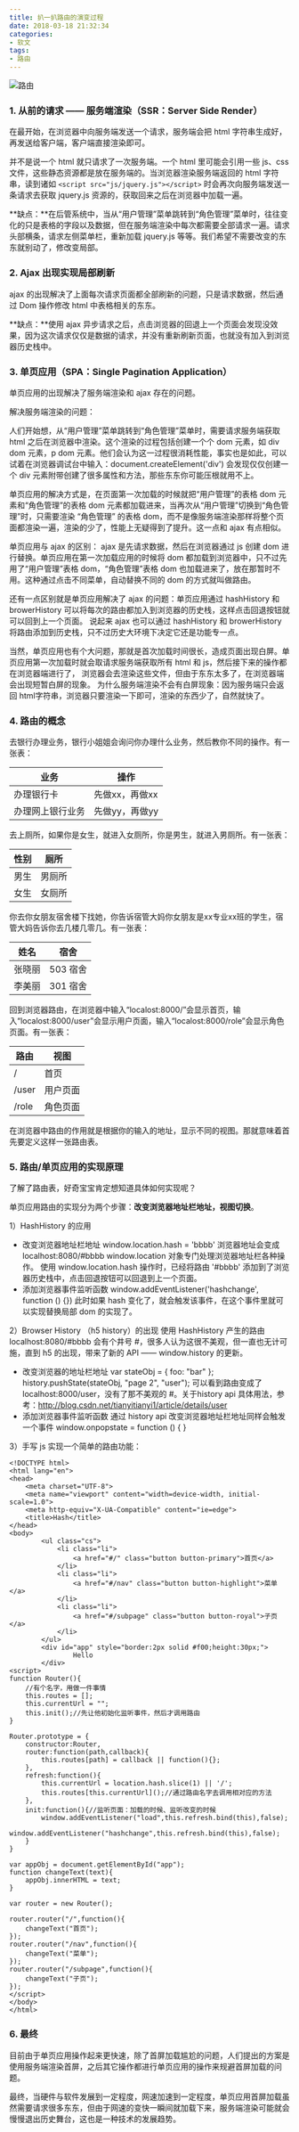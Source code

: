 ```yaml
---
title: 扒一扒路由的演变过程
date: 2018-03-18 21:32:34
categories:
- 软文
tags:
- 路由
---
```


![路由](http://upload-images.jianshu.io/upload_images/6693922-ccd33fd10cc9f65a.png?imageMogr2/auto-orient/strip%7CimageView2/2/w/1240)

### 1. 从前的请求 —— 服务端渲染（SSR：Server Side Render）

在最开始，在浏览器中向服务端发送一个请求，服务端会把 html 字符串生成好，再发送给客户端，客户端直接渲染即可。

并不是说一个 html 就只请求了一次服务端。一个 html 里可能会引用一些 js、css 文件，这些静态资源都是放在服务端的。当浏览器渲染服务端返回的 html 字符串，读到诸如 
`<script src="js/jquery.js"></script>` 时会再次向服务端发送一条请求去获取 jquery.js 资源的，获取回来之后在浏览器中加载一遍。

**缺点：**在后管系统中，当从“用户管理”菜单跳转到“角色管理”菜单时，往往变化的只是表格的字段以及数据，但在服务端渲染中每次都需要全部请求一遍。请求头部横条，请求左侧菜单栏，重新加载 jquery.js 等等。我们希望不需要改变的东东就别动了，修改变局部。

### 2. Ajax 出现实现局部刷新
ajax 的出现解决了上面每次请求页面都全部刷新的问题，只是请求数据，然后通过 Dom 操作修改 html 中表格相关的东东。

**缺点：**使用 ajax 异步请求之后，点击浏览器的回退上一个页面会发现没效果，因为这次请求仅仅是数据的请求，并没有重新刷新页面，也就没有加入到浏览器历史栈中。

### 3. 单页应用（SPA：Single Pagination Application）

单页应用的出现解决了服务端渲染和 ajax 存在的问题。

解决服务端渲染的问题：

人们开始想，从“用户管理”菜单跳转到“角色管理”菜单时，需要请求服务端获取 html 之后在浏览器中渲染。这个渲染的过程包括创建一个个 dom 元素，如 div dom 元素，p dom 元素。他们会认为这一过程很消耗性能，事实也是如此，可以试着在浏览器调试台中输入：document.createElement('div') 会发现仅仅创建一个 div 元素附带创建了很多属性和方法，那些东东你可能压根就用不上。

单页应用的解决方式是，在页面第一次加载的时候就把“用户管理”的表格 dom 元素和“角色管理”的表格 dom 元素都加载进来，当再次从“用户管理”切换到“角色管理”时，只需要渲染
“角色管理” 的表格 dom，而不是像服务端渲染那样将整个页面都渲染一遍，渲染的少了，性能上无疑得到了提升。这一点和 ajax 有点相似。

单页应用与 ajax 的区别：
ajax 是先请求数据，然后在浏览器通过 js 创建 dom 进行替换。单页应用在第一次加载应用的时候将 dom 都加载到浏览器中，只不过先用了“用户管理”表格 dom，“角色管理”表格 dom 也加载进来了，放在那暂时不用。这种通过点击不同菜单，自动替换不同的 dom 的方式就叫做路由。

还有一点区别就是单页应用解决了 ajax 的问题：单页应用通过 hashHistory 和 browerHistory 可以将每次的路由都加入到浏览器的历史栈，这样点击回退按钮就可以回到上一个页面。
说起来 ajax 也可以通过 hashHistory 和 browerHistory 将路由添加到历史栈，只不过历史大环境下决定它还是功能专一点。

当然，单页应用也有个大问题，那就是首次加载时间很长，造成页面出现白屏。单页应用第一次加载时就会取请求服务端获取所有 html 和 js，然后接下来的操作都在浏览器端进行了，
浏览器会去渲染这些文件，但由于东东太多了，在浏览器端会出现短暂白屏的现象。
为什么服务端渲染不会有白屏现象：因为服务端只会返回 html字符串，浏览器只要渲染一下即可，渲染的东西少了，自然就快了。

### 4. 路由的概念
去银行办理业务，银行小姐姐会询问你办理什么业务，然后教你不同的操作。有一张表：

业务 | 操作
---|---
办理银行卡 | 先做xx，再做xx
办理网上银行业务 | 先做yy，再做yy
					
去上厕所，如果你是女生，就进入女厕所，你是男生，就进入男厕所。有一张表：

性别 | 厕所
---|---
男生 | 男厕所
女生 | 女厕所

你去你女朋友宿舍楼下找她，你告诉宿管大妈你女朋友是xx专业xx班的学生，宿管大妈告诉你去几楼几零几。有一张表：

姓名 | 宿舍
---|---
张晓丽 | 503 宿舍
李美丽 | 301 宿舍		

回到浏览器路由，在浏览器中输入“localost:8000/”会显示首页，输入“localost:8000/user”会显示用户页面，输入“localost:8000/role”会显示角色页面。有一张表：

路由 | 视图
---|---
/	 | 首页
/user | 用户页面
/role | 角色页面
		
在浏览器中路由的作用就是根据你的输入的地址，显示不同的视图。那就意味着首先要定义这样一张路由表。

### 5. 路由/单页应用的实现原理
了解了路由表，好奇宝宝肯定想知道具体如何实现呢？

单页应用路由的实现分为两个步骤：**改变浏览器地址栏地址，视图切换**。

1）HashHistory 的应用

- 改变浏览器地址栏地址
window.location.hash = 'bbbb'		浏览器地址会变成  localhost:8080/#bbbb
window.location 对象专门处理浏览器地址栏各种操作。
使用 window.location.hash 操作时，已经将路由 '#bbbb' 添加到了浏览器历史栈中，点击回退按钮可以回退到上一个页面。	  
- 添加浏览器事件监听函数
window.addEventListener('hashchange', function () {})
此时如果 hash 变化了，就会触发该事件，在这个事件里就可以实现替换局部 dom 的实现了。

2）Browser History （h5 history）的出现
使用 HashHistory 产生的路由 localhost:8080/#bbbb 会有个井号 #，很多人认为这很不美观，但一直也无计可施，直到 h5 的出现，带来了新的 API —— window.history 的更新。

- 改变浏览器的地址栏地址
var stateObj = { foo: "bar" }; 
history.pushState(stateObj, "page 2", "user");
可以看到路由变成了 localhost:8000/user，没有了那不美观的 #。关于history api 具体用法，参考：http://blog.csdn.net/tianyitianyi1/article/details/user
- 添加浏览器事件监听函数
通过 history api 改变浏览器地址栏地址同样会触发一个事件
window.onpopstate = function () {   }

3）手写 js 实现一个简单的路由功能：

```
<!DOCTYPE html>
<html lang="en">
<head>
    <meta charset="UTF-8">
    <meta name="viewport" content="width=device-width, initial-scale=1.0">
    <meta http-equiv="X-UA-Compatible" content="ie=edge">
    <title>Hash</title>
</head>
<body>
        <ul class="cs">
            <li class="li">
                <a href="#/" class="button button-primary">首页</a>
            </li>
            <li class="li">
                <a href="#/nav" class="button button-highlight">菜单</a>
            </li>
            <li class="li">
                <a href="#/subpage" class="button button-royal">子页</a>
            </li>
        </ul>
        <div id="app" style="border:2px solid #f00;height:30px;">
                Hello
        </div>
<script>
function Router(){
    //有个名字，用做一件事情
    this.routes = [];
    this.currentUrl = "";
    this.init();//先让他初始化监听事件，然后才调用路由
}

Router.prototype = {
    constructor:Router,
    router:function(path,callback){
        this.routes[path] = callback || function(){};
    },
    refresh:function(){
        this.currentUrl = location.hash.slice(1) || '/';
        this.routes[this.currentUrl]();//通过路由名字去调用相对应的方法
    },
    init:function(){//监听页面：加载的时候、监听改变的时候
        window.addEventListener("load",this.refresh.bind(this),false);
        window.addEventListener("hashchange",this.refresh.bind(this),false);
    }
}

var appObj = document.getElementById("app");
function changeText(text){
    appObj.innerHTML = text;
}

var router = new Router();

router.router("/",function(){
    changeText("首页");
});
router.router("/nav",function(){
    changeText("菜单");
});
router.router("/subpage",function(){
    changeText("子页");
});
</script>
</body>
</html>
```

### 6. 最终

目前由于单页应用操作起来更快速，除了首屏加载尴尬的问题，人们提出的方案是使用服务端渲染首屏，之后其它操作都进行单页应用的操作来规避首屏加载的问题。

最终，当硬件与软件发展到一定程度，网速加速到一定程度，单页应用首屏加载虽然需要请求很多东东，但由于网速的变快一瞬间就加载下来，服务端渲染可能就会慢慢退出历史舞台，这也是一种技术的发展趋势。

